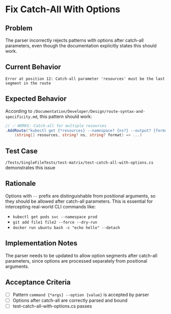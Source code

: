 # Fix Catch-All With Options

## Problem
The parser incorrectly rejects patterns with options after catch-all parameters, even though the documentation explicitly states this should work.

## Current Behavior
```
Error at position 12: Catch-all parameter 'resources' must be the last segment in the route
```

## Expected Behavior
According to `/Documentation/Developer/Design/route-syntax-and-specificity.md`, this pattern should work:
```csharp
// ✅ WORKS: Catch-all for multiple resources
.AddRoute("kubectl get {*resources} --namespace? {ns?} --output? {format?}",
    (string[] resources, string? ns, string? format) => ...)
```

## Test Case
`/Tests/SingleFileTests/test-matrix/test-catch-all-with-options.cs` demonstrates this issue

## Rationale
Options with `--` prefix are distinguishable from positional arguments, so they should be allowed after catch-all parameters. This is essential for intercepting real-world CLI commands like:
- `kubectl get pods svc --namespace prod`
- `git add file1 file2 --force --dry-run`
- `docker run ubuntu bash -c "echo hello" --detach`

## Implementation Notes
The parser needs to be updated to allow option segments after catch-all parameters, since options are processed separately from positional arguments.

## Acceptance Criteria
- [ ] Pattern `command {*args} --option {value}` is accepted by parser
- [ ] Options after catch-all are correctly parsed and bound
- [ ] test-catch-all-with-options.cs passes
